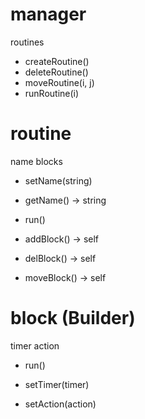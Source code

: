 # manager
routines

+ createRoutine()
+ deleteRoutine()
+ moveRoutine(i, j)
+ runRoutine(i)

# routine
name
blocks

+ setName(string)
+ getName() -> string

+ run()
+ addBlock() -> self
+ delBlock() -> self
+ moveBlock() -> self

# block (Builder)
timer
action

+ run()

+ setTimer(timer)
+ setAction(action)
